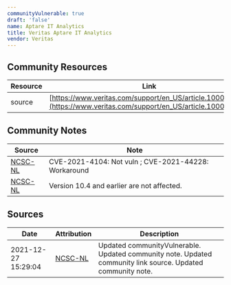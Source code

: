 ```yaml
---
communityVulnerable: true
draft: 'false'
name: Aptare IT Analytics
title: Veritas Aptare IT Analytics
vendor: Veritas
---
```



## Community Resources
| Resource | Link |
| --- | --- |
| source | [https://www.veritas.com/support/en_US/article.100052081](https://www.veritas.com/support/en_US/article.100052081) |

## Community Notes
| Source | Note |
| --- | --- |
| [NCSC-NL](https://github.com/NCSC-NL/log4shell/blob/main/software/README.md) | CVE-2021-4104: Not vuln ; CVE-2021-44228: Workaround </ul> |
| [NCSC-NL](https://github.com/NCSC-NL/log4shell/blob/main/software/README.md) | Version 10.4 and earlier are not affected. |

## Sources
| Date | Attribution | Description |
| --- | --- | --- |
| 2021-12-27 15:29:04 | [NCSC-NL](https://github.com/NCSC-NL/log4shell/blob/main/software/README.md) | Updated communityVulnerable. Updated community note. Updated community link source. Updated community note.  |
